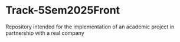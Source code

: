 # Track-5Sem2025Front
Repository intended for the implementation of an academic project in partnership with a real company
